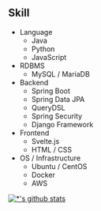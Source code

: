 ## Skill
- Language
  - Java
  - Python
  - JavaScript
- RDBMS
  - MySQL / MariaDB
- Backend
  - Spring Boot
  - Spring Data JPA
  - QueryDSL
  - Spring Security
  - Django Framework
- Frontend
  - Svelte.js
  - HTML / CSS
- OS / Infrastructure
  - Ubuntu / CentOS
  - Docker
  - AWS

[![*'s github stats](https://github-readme-stats.vercel.app/api?username=mrcocoball)](https://github.com/mrcocoball)
